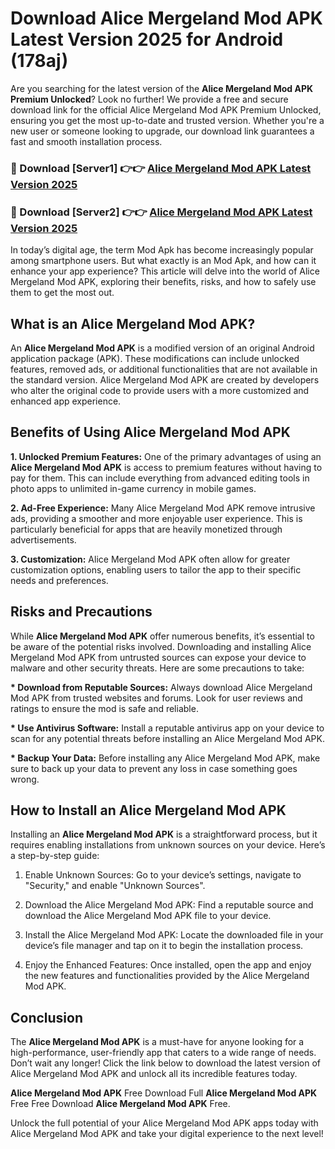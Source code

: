 # Download Alice Mergeland Mod APK Latest Version 2025 for Android (178aj)

Are you searching for the latest version of the <strong>Alice Mergeland Mod APK Premium Unlocked</strong>? Look no further! We provide a free and secure download link for the official Alice Mergeland Mod APK Premium Unlocked, ensuring you get the most up-to-date and trusted version. Whether you're a new user or someone looking to upgrade, our download link guarantees a fast and smooth installation process.


<h3>🔴 Download [Server1] 👉👉 <a href="https://appsnew.pages.dev?q=Alice+Mergeland+Mod+APK&ref=2RT5">Alice Mergeland Mod APK Latest Version 2025</a></h3>

<h3>🔴 Download [Server2] 👉👉 <a href="https://appsnew.pages.dev?q=Alice+Mergeland+Mod+APK&ref=2RT5">Alice Mergeland Mod APK Latest Version 2025</a></h3>


In today’s digital age, the term Mod Apk has become increasingly popular among smartphone users. But what exactly is an Mod Apk, and how can it enhance your app experience? This article will delve into the world of Alice Mergeland Mod APK, exploring their benefits, risks, and how to safely use them to get the most out.


<h2>What is an Alice Mergeland Mod APK?</h2>

An <strong>Alice Mergeland Mod APK</strong> is a modified version of an original Android application package (APK). These modifications can include unlocked features, removed ads, or additional functionalities that are not available in the standard version. Alice Mergeland Mod APK are created by developers who alter the original code to provide users with a more customized and enhanced app experience.


<h2>Benefits of Using Alice Mergeland Mod APK</h2>

<strong> 1. Unlocked Premium Features:</strong> One of the primary advantages of using an <strong>Alice Mergeland Mod APK</strong> is access to premium features without having to pay for them. This can include everything from advanced editing tools in photo apps to unlimited in-game currency in mobile games.

<strong> 2. Ad-Free Experience:</strong> Many Alice Mergeland Mod APK remove intrusive ads, providing a smoother and more enjoyable user experience. This is particularly beneficial for apps that are heavily monetized through advertisements.

<strong> 3. Customization:</strong> Alice Mergeland Mod APK often allow for greater customization options, enabling users to tailor the app to their specific needs and preferences.


<h2>Risks and Precautions</h2>

While <strong>Alice Mergeland Mod APK</strong> offer numerous benefits, it’s essential to be aware of the potential risks involved. Downloading and installing Alice Mergeland Mod APK from untrusted sources can expose your device to malware and other security threats. Here are some precautions to take:

<strong> * Download from Reputable Sources:</strong> Always download Alice Mergeland Mod APK from trusted websites and forums. Look for user reviews and ratings to ensure the mod is safe and reliable.

<strong> * Use Antivirus Software:</strong> Install a reputable antivirus app on your device to scan for any potential threats before installing an Alice Mergeland Mod APK.

<strong> * Backup Your Data:</strong> Before installing any Alice Mergeland Mod APK, make sure to back up your data to prevent any loss in case something goes wrong.


<h2>How to Install an Alice Mergeland Mod APK</h2>

Installing an <strong>Alice Mergeland Mod APK</strong> is a straightforward process, but it requires enabling installations from unknown sources on your device. Here’s a step-by-step guide:

 1. Enable Unknown Sources: Go to your device’s settings, navigate to "Security," and enable "Unknown Sources".

 2. Download the Alice Mergeland Mod APK: Find a reputable source and download the Alice Mergeland Mod APK file to your device.

 3. Install the Alice Mergeland Mod APK: Locate the downloaded file in your device’s file manager and tap on it to begin the installation process.

 4. Enjoy the Enhanced Features: Once installed, open the app and enjoy the new features and functionalities provided by the Alice Mergeland Mod APK.


<h2><strong>Conclusion</strong></h2>

The <strong>Alice Mergeland Mod APK</strong> is a must-have for anyone looking for a high-performance, user-friendly app that caters to a wide range of needs. Don’t wait any longer! Click the link below to download the latest version of Alice Mergeland Mod APK and unlock all its incredible features today.

<strong>Alice Mergeland Mod APK</strong> Free Download Full <strong>Alice Mergeland Mod APK</strong> Free Free Download <strong>Alice Mergeland Mod APK</strong> Free.

Unlock the full potential of your Alice Mergeland Mod APK apps today with Alice Mergeland Mod APK and take your digital experience to the next level!